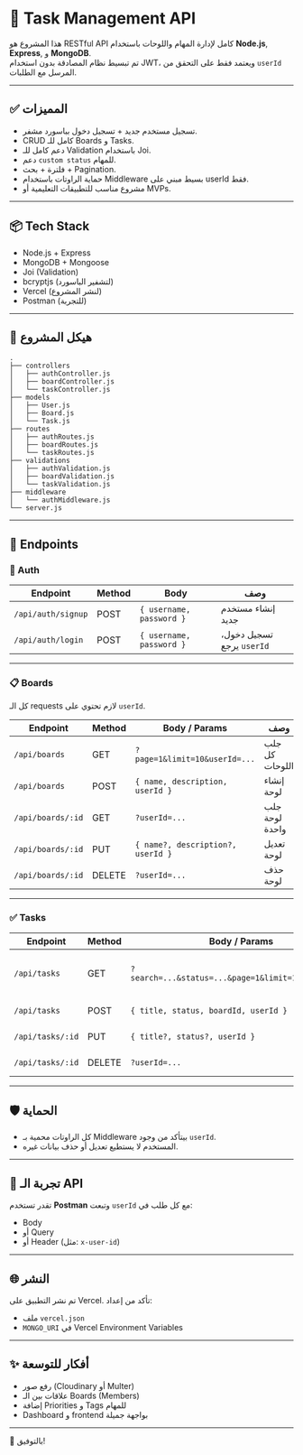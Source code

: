 # 🧠 Task Management API

هذا المشروع هو RESTful API كامل لإدارة المهام واللوحات باستخدام **Node.js**, **Express**, و **MongoDB**.  
تم تبسيط نظام المصادقة بدون استخدام JWT، ويعتمد فقط على التحقق من `userId` المرسل مع الطلبات.

---

## ✅ المميزات

- تسجيل مستخدم جديد + تسجيل دخول بباسورد مشفر.
- CRUD كامل للـ Boards و Tasks.
- دعم كامل للـ Validation باستخدام Joi.
- دعم `custom status` للمهام.
- فلترة + بحث + Pagination.
- حماية الراوتات باستخدام Middleware بسيط مبني على userId فقط.
- مشروع مناسب للتطبيقات التعليمية أو MVPs.

---

## 📦 Tech Stack

- Node.js + Express
- MongoDB + Mongoose
- Joi (Validation)
- bcryptjs (لتشفير الباسورد)
- Vercel (لنشر المشروع)
- Postman (للتجربة)

---

## 📁 هيكل المشروع

```
.
├── controllers
│   ├── authController.js
│   ├── boardController.js
│   └── taskController.js
├── models
│   ├── User.js
│   ├── Board.js
│   └── Task.js
├── routes
│   ├── authRoutes.js
│   ├── boardRoutes.js
│   └── taskRoutes.js
├── validations
│   ├── authValidation.js
│   ├── boardValidation.js
│   └── taskValidation.js
├── middleware
│   └── authMiddleware.js
└── server.js
```

---

## 🧾 Endpoints

### 🧍 Auth

| Endpoint | Method | Body | وصف |
|---------|--------|------|------|
| `/api/auth/signup` | POST | `{ username, password }` | إنشاء مستخدم جديد |
| `/api/auth/login` | POST | `{ username, password }` | تسجيل دخول، يرجع `userId` |

---

### 📋 Boards

كل الـ requests لازم تحتوي على `userId`.

| Endpoint | Method | Body / Params | وصف |
|----------|--------|----------------|------|
| `/api/boards` | GET | `?page=1&limit=10&userId=...` | جلب كل اللوحات |
| `/api/boards` | POST | `{ name, description, userId }` | إنشاء لوحة |
| `/api/boards/:id` | GET | `?userId=...` | جلب لوحة واحدة |
| `/api/boards/:id` | PUT | `{ name?, description?, userId }` | تعديل لوحة |
| `/api/boards/:id` | DELETE | `?userId=...` | حذف لوحة |

---

### ✅ Tasks

| Endpoint | Method | Body / Params | وصف |
|----------|--------|----------------|------|
| `/api/tasks` | GET | `?search=...&status=...&page=1&limit=10&userId=...` | جلب المهام مع فلترة |
| `/api/tasks` | POST | `{ title, status, boardId, userId }` | إنشاء مهمة |
| `/api/tasks/:id` | PUT | `{ title?, status?, userId }` | تعديل مهمة |
| `/api/tasks/:id` | DELETE | `?userId=...` | حذف مهمة |

---

## 🛡️ الحماية

- كل الراوتات محمية بـ Middleware بيتأكد من وجود `userId`.
- المستخدم لا يستطيع تعديل أو حذف بيانات غيره.

---

## 🧪 تجربة الـ API

تقدر تستخدم **Postman** وتبعت `userId` مع كل طلب في:
- Body
- أو Query
- أو Header (مثل: `x-user-id`)

---

## 🌐 النشر

تم نشر التطبيق على Vercel. تأكد من إعداد:
- ملف `vercel.json`
- `MONGO_URI` في Vercel Environment Variables

---

## ✨ أفكار للتوسعة

- رفع صور (Cloudinary أو Multer)
- علاقات بين الـ Boards (Members)
- إضافة Priorities و Tags للمهام
- Dashboard و frontend بواجهة جميلة

---

🎉 بالتوفيق!
